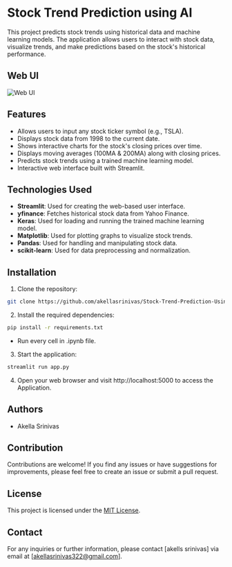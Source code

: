 # Stock Trend Prediction using AI

This project predicts stock trends using historical data and machine learning models. The application allows users to interact with stock data, visualize trends, and make predictions based on the stock's historical performance.

## Web UI

![Web UI](images/Screenshot%202024-11-11%20151022.png)

## Features

- Allows users to input any stock ticker symbol (e.g., TSLA).
- Displays stock data from 1998 to the current date.
- Shows interactive charts for the stock's closing prices over time.
- Displays moving averages (100MA & 200MA) along with closing prices.
- Predicts stock trends using a trained machine learning model.
- Interactive web interface built with Streamlit.

## Technologies Used

- **Streamlit**: Used for creating the web-based user interface.
- **yfinance**: Fetches historical stock data from Yahoo Finance.
- **Keras**: Used for loading and running the trained machine learning model.
- **Matplotlib**: Used for plotting graphs to visualize stock trends.
- **Pandas**: Used for handling and manipulating stock data.
- **scikit-learn**: Used for data preprocessing and normalization.

## Installation

1. Clone the repository:

```bash
git clone https://github.com/akellasrinivas/Stock-Trend-Prediction-Using-Ai-.git
```
2. Install the required dependencies:

```bash
pip install -r requirements.txt
```
- Run every cell in .ipynb file.

3. Start the application:

```bash
streamlit run app.py
```
4. Open your web browser and visit http://localhost:5000 to access the Application.

## Authors
- Akella Srinivas

## Contribution

Contributions are welcome! If you find any issues or have suggestions for improvements, please feel free to create an issue or submit a pull request.

## License

This project is licensed under the [MIT License](https://opensource.org/licenses/MIT).

## Contact

For any inquiries or further information, please contact [akells srinivas] via email at [akellasrinivas322@gmail.com].

